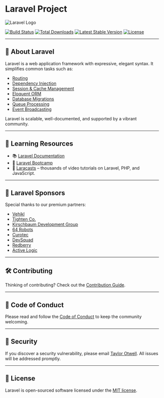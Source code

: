 # Laravel Project

![Laravel Logo](https://raw.githubusercontent.com/laravel/art/master/logo-lockup/5%20SVG/2%20CMYK/1%20Full%20Color/laravel-logolockup-cmyk-red.svg)

[![Build Status](https://github.com/laravel/framework/workflows/tests/badge.svg)](https://github.com/laravel/framework/actions)
[![Total Downloads](https://img.shields.io/packagist/dt/laravel/framework)](https://packagist.org/packages/laravel/framework)
[![Latest Stable Version](https://img.shields.io/packagist/v/laravel/framework)](https://packagist.org/packages/laravel/framework)
[![License](https://img.shields.io/packagist/l/laravel/framework)](https://packagist.org/packages/laravel/framework)

---

## 📌 About Laravel

Laravel is a web application framework with expressive, elegant syntax. It simplifies common tasks such as:

- [Routing](https://laravel.com/docs/routing)
- [Dependency Injection](https://laravel.com/docs/container)
- [Session & Cache Management](https://laravel.com/docs/session)
- [Eloquent ORM](https://laravel.com/docs/eloquent)
- [Database Migrations](https://laravel.com/docs/migrations)
- [Queue Processing](https://laravel.com/docs/queues)
- [Event Broadcasting](https://laravel.com/docs/broadcasting)

Laravel is scalable, well-documented, and supported by a vibrant community.

---

## 🚀 Learning Resources

- 📚 [Laravel Documentation](https://laravel.com/docs)
- 🧪 [Laravel Bootcamp](https://bootcamp.laravel.com)
- 🎥 [Laracasts](https://laracasts.com) – thousands of video tutorials on Laravel, PHP, and JavaScript.

---

## 🤝 Laravel Sponsors

Special thanks to our premium partners:

- [Vehikl](https://vehikl.com)
- [Tighten Co.](https://tighten.co)
- [Kirschbaum Development Group](https://kirschbaumdevelopment.com)
- [64 Robots](https://64robots.com)
- [Curotec](https://www.curotec.com/services/technologies/laravel)
- [DevSquad](https://devsquad.com/hire-laravel-developers)
- [Redberry](https://redberry.international/laravel-development)
- [Active Logic](https://activelogic.com)

---

## 🛠️ Contributing

Thinking of contributing? Check out the [Contribution Guide](https://laravel.com/docs/contributions).

---

## 📜 Code of Conduct

Please read and follow the [Code of Conduct](https://laravel.com/docs/contributions#code-of-conduct) to keep the community welcoming.

---

## 🔐 Security

If you discover a security vulnerability, please email [Taylor Otwell](mailto:taylor@laravel.com). All issues will be addressed promptly.

---

## 📄 License

Laravel is open-sourced software licensed under the [MIT license](https://opensource.org/licenses/MIT).

